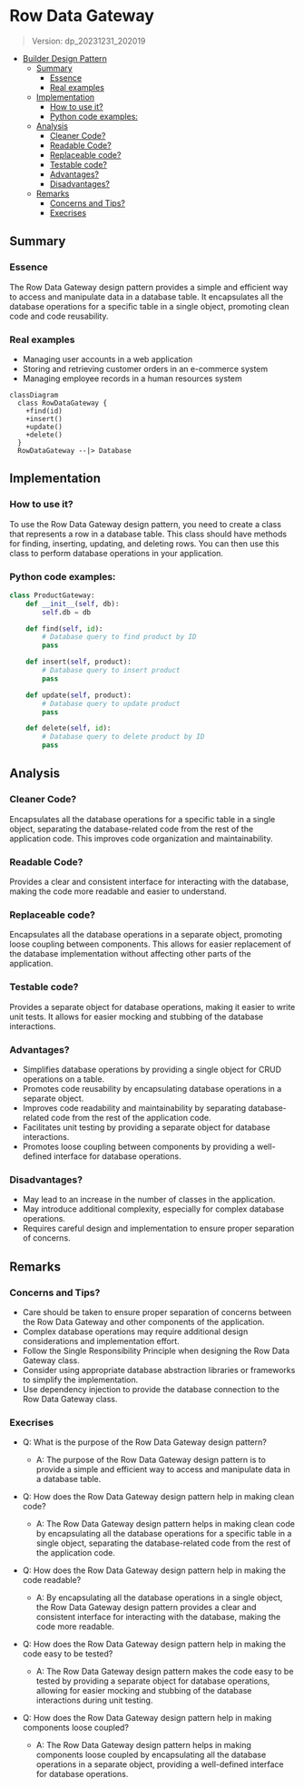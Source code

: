 
# Row Data Gateway
> Version: dp_20231231_202019

- [Builder Design Pattern](#builder-design-pattern)
   * [Summary](#summary)
      + [Essence](#essence)
      + [Real examples](#real-examples)
   * [Implementation](#implementation)
      + [How to use it?](#how-to-use-it)
      + [Python code examples:](#python-code-examples)
   * [Analysis](#analysis)
      + [Cleaner Code?](#cleaner-code)
      + [Readable Code?](#readable-code)
      + [Replaceable code?](#replaceable-code)
      + [Testable code?](#testable-code)
      + [Advantages?](#advantages)
      + [Disadvantages?](#disadvantages)
   * [Remarks](#remarks)
      + [Concerns and Tips?](#concerns-and-tips)
      + [Execrises](#execrises)

## Summary

### Essence
The Row Data Gateway design pattern provides a simple and efficient way to access and manipulate data in a database table. It encapsulates all the database operations for a specific table in a single object, promoting clean code and code reusability.

### Real examples

- Managing user accounts in a web application
- Storing and retrieving customer orders in an e-commerce system
- Managing employee records in a human resources system


```mermaid
classDiagram
  class RowDataGateway {
    +find(id)
    +insert()
    +update()
    +delete()
  }
  RowDataGateway --|> Database
```

## Implementation
### How to use it?
To use the Row Data Gateway design pattern, you need to create a class that represents a row in a database table. This class should have methods for finding, inserting, updating, and deleting rows. You can then use this class to perform database operations in your application.

### Python code examples:
```python
class ProductGateway:
    def __init__(self, db):
        self.db = db

    def find(self, id):
        # Database query to find product by ID
        pass

    def insert(self, product):
        # Database query to insert product
        pass

    def update(self, product):
        # Database query to update product
        pass

    def delete(self, id):
        # Database query to delete product by ID
        pass
```
   


## Analysis
### Cleaner Code?
Encapsulates all the database operations for a specific table in a single object, separating the database-related code from the rest of the application code. This improves code organization and maintainability.

### Readable Code?
Provides a clear and consistent interface for interacting with the database, making the code more readable and easier to understand.

### Replaceable code?
Encapsulates all the database operations in a separate object, promoting loose coupling between components. This allows for easier replacement of the database implementation without affecting other parts of the application.

### Testable code?
Provides a separate object for database operations, making it easier to write unit tests. It allows for easier mocking and stubbing of the database interactions.

### Advantages?

- Simplifies database operations by providing a single object for CRUD operations on a table.
- Promotes code reusability by encapsulating database operations in a separate object.
- Improves code readability and maintainability by separating database-related code from the rest of the application code.
- Facilitates unit testing by providing a separate object for database interactions.
- Promotes loose coupling between components by providing a well-defined interface for database operations.

### Disadvantages?

- May lead to an increase in the number of classes in the application.
- May introduce additional complexity, especially for complex database operations.
- Requires careful design and implementation to ensure proper separation of concerns.


## Remarks
### Concerns and Tips?

- Care should be taken to ensure proper separation of concerns between the Row Data Gateway and other components of the application.
- Complex database operations may require additional design considerations and implementation effort.
- Follow the Single Responsibility Principle when designing the Row Data Gateway class.
- Consider using appropriate database abstraction libraries or frameworks to simplify the implementation.
- Use dependency injection to provide the database connection to the Row Data Gateway class.


### Execrises

- Q: What is the purpose of the Row Data Gateway design pattern?

  - A: The purpose of the Row Data Gateway design pattern is to provide a simple and efficient way to access and manipulate data in a database table.
- Q: How does the Row Data Gateway design pattern help in making clean code?

  - A: The Row Data Gateway design pattern helps in making clean code by encapsulating all the database operations for a specific table in a single object, separating the database-related code from the rest of the application code.
- Q: How does the Row Data Gateway design pattern help in making the code readable?

  - A: By encapsulating all the database operations in a single object, the Row Data Gateway design pattern provides a clear and consistent interface for interacting with the database, making the code more readable.
- Q: How does the Row Data Gateway design pattern help in making the code easy to be tested?

  - A: The Row Data Gateway design pattern makes the code easy to be tested by providing a separate object for database operations, allowing for easier mocking and stubbing of the database interactions during unit testing.
- Q: How does the Row Data Gateway design pattern help in making components loose coupled?

  - A: The Row Data Gateway design pattern helps in making components loose coupled by encapsulating all the database operations in a separate object, providing a well-defined interface for database operations.

